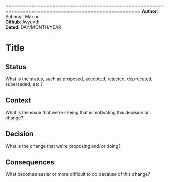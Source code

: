 
====================================================================================================
**Author**: Subhrajit Makur  
**Github**: [Avyukth](https://github.com/Avyukth)  
**Dated**: DAY/MONTH/YEAR

# Title

## Status

What is the status, such as proposed, accepted, rejected, deprecated, superseded, etc.?

## Context

What is the issue that we're seeing that is motivating this decision or change?

## Decision

What is the change that we're proposing and/or doing?

## Consequences

What becomes easier or more difficult to do because of this change?


